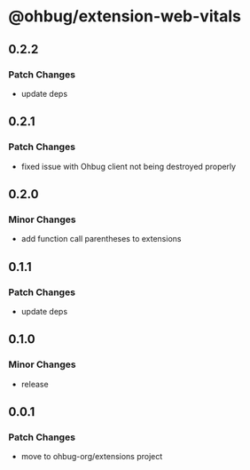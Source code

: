 # @ohbug/extension-web-vitals

## 0.2.2

### Patch Changes

- update deps

## 0.2.1

### Patch Changes

- fixed issue with Ohbug client not being destroyed properly

## 0.2.0

### Minor Changes

- add function call parentheses to extensions

## 0.1.1

### Patch Changes

- update deps

## 0.1.0

### Minor Changes

- release

## 0.0.1

### Patch Changes

- move to ohbug-org/extensions project
